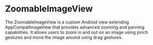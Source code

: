 # ZoomableImageView
The ZoomableImageView is a custom Android view extending AppCompatImageView that provides advanced zooming and panning capabilities. It allows users to zoom in and out on an image using pinch gestures and move the image around using drag gestures.
